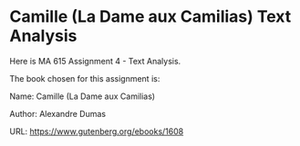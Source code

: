 # Camille (La Dame aux Camilias) Text Analysis

Here is MA 615 Assignment 4 - Text Analysis.

The book chosen for this assignment is:  

Name: Camille (La Dame aux Camilias)

Author: Alexandre Dumas

URL: https://www.gutenberg.org/ebooks/1608
